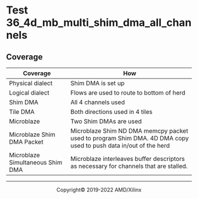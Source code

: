 # Test 36_4d_mb_multi_shim_dma_all_channels

## Coverage

| Coverage | How |
| -------- | --- |
| Physical dialect | Shim DMA is set up |
| Logical dialect  | Flows are used to route to bottom of herd |
| Shim DMA | All 4 channels used |
| Tile DMA | Both directions used in 4 tiles | 
| Microblaze | Two Shim DMAs are used |
| Microblaze Shim DMA Packet| Microblaze Shim ND DMA memcpy packet used to program Shim DMA. 4D DMA copy used to push data in/out of the herd |
| Microblaze Simultaneous Shim DMA| Microblaze interleaves buffer descriptors as necessary for channels that are stalled. |

-----

<p align="center">Copyright&copy; 2019-2022 AMD/Xilinx</p>